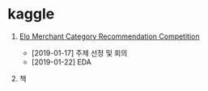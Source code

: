 # kaggle

1. [Elo Merchant Category Recommendation Competition](https://github.com/miniii222/kaggle/tree/master/Elo_Merchant_Category_Recommendation)

    - [2019-01-17] 주제 선정 및 회의
    - [2019-01-22] EDA



2. 책
